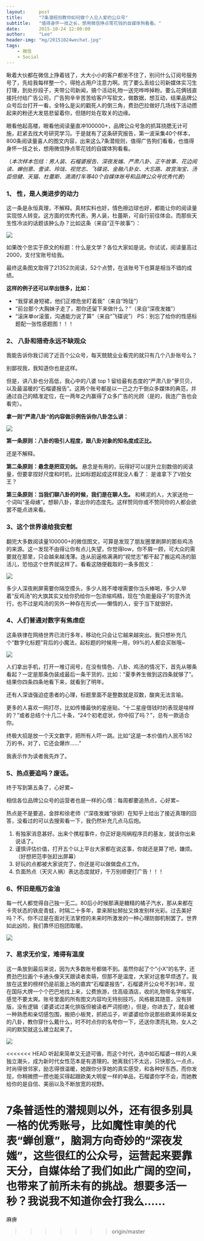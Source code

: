 ```yaml
---
layout:     post
title:      "7条潜规则教你如何做个人见人爱的公众号"
subtitle:   "值得身怀一技之长，想用微信挣点零花钱的自媒体狗看看。"
date:       2015-10-24 12:00:00
author:     "Lee"
header-img: "mg/20151024wechat.jpg"
tags:
    - 微信
    - Social
---
```


瞅着大伙都在微信上挣着钱了，大大小小的客户都坐不住了，别问什么订阅号服务号了，先给我每样整一个，得抢占用户注意力啊。完了要么丢给公司新媒体实习生打理，到处抄段子，夹带公司新闻，搞个活动礼物一送完哗哗掉粉。要么花俩钱直接托付给广告公司，广告狗辛辛苦苦给客户写软文，做数据，想互动，结果品牌公众号后台打开一看，全特么是尖的戳死人的倒三角，费劲巴拉做好几场线下活动攒起来的粉还大发慈悲留着你，但随时处在取关的边缘。


眼看他起高楼，眼看他阅读量直冲100000+，品牌公众号急的抓耳挠腮无计可施，赶紧去找大号研究学习。于是就有了这条研究报告，第一波采集40个样本，800条阅读量喜人的图文内容，出来这么7条潜规则，值得广告狗们看看，也值得身怀一技之长，想用微信挣点零花钱的自媒体狗看看。


（*本次样本包括：男人装、石榴婆报告、深夜发媸、严肃八卦、正午故事、花边阅读、蝉创意、壹读、玲珑、视觉志、飞碟说、金融八卦女、大忘路、故宫淘宝、汤臣倍健、天猫、杜蕾斯、滴滴打车等40个自媒体账号和品牌公众号优秀代表*）
 
### 1、 性，是人类进步的动力

这一条是永恒真理，不解释。真材实料也好，情色擦边球也好，都能让你的阅读量实现惊人转变。这方面的优秀代表，男人装，杜蕾斯，可自行前往体会。而那些天生性冷淡的话题该肿么办？比如这条（来自“正午故事”）：

![](http://7xnqez.com1.z0.glb.clouddn.com/20150624111322_43616.png)

如果改个忠实于原文的标题：什么是文学？各位大家如是说。你试试，阅读量高过2000，支付宝账号给我。

最终这条图文取得了21352次阅读，52个点赞，在该账号下也算是相当不错的成绩。


**这样的例子还可以举出很多，比如：**
* “我穿紧身短裙，他们正襟危坐盯着我”（来自“玲珑”）
* “前台那个大胸妹子走了，那你还留下来做什么？”（来自“深夜发媸”）
* “滚床单or滚蛋，沟通能力说了算”（来自“飞碟说”）
PS：别忘了给你的性感标题配一张性感题图！！！


 

### 2、 八卦和猎奇永远不缺观众

我能告诉你我订阅了近百个公众号，每天兢兢业业看完的就只有几个八卦账号么？

别鄙视我，我知道你也是这样。


但是，讲八卦也分高低，我心中的八婆 top 1 留给最有态度的“严肃八卦”萝贝贝，以及最温暖的“石榴婆报告”。这两个账号都是以一己之力干倒众多媒体的典范，并通过自己的精准定位，在一两年之内赢得了众多广告的光顾（是的，我连广告也会看完）。


**拿一则“严肃八卦“的内容做示例告诉你八卦怎么讲：**

![](http://7xnqez.com1.z0.glb.clouddn.com/20150624111420_26231.png)


**第一条原则：八卦的吸引人程度，跟八卦对象的知名度成正比。**

还是不解释。


**第二条原则：悬念是把双刃剑。**
悬念是有用的，玩得好可以提升立刻数倍的阅读量，但要拿捏好尺度和时机，比如标题起成这样就没人看了： 是谁拿下了V脸女王？


**第三条原则：当我们聊八卦的时候，我们是在聊人生。**
和稀泥的人，大家送他一个词叫“圣母婊”。想聊八卦，拿出你的态度先。这样赞同你或不赞同你的人都会欲罢不能点进来看。


 

### 3、这个世界谁给我安慰

翻完大多数阅读量100000+的微信图文，可算是发现了朋友圈里刷屏的那些鸡汤的来源。这一发现不由得让你有点儿失望，你觉得low，你不屑一顾，可大众的需要就在那里，只会越来越浅薄。连从前逼格满满的“视觉志”都干起了搬运鸡汤的脏活儿，恐怕这个世界就这样了。看看这随便截取的一条多图文：

![](http://7xnqez.com1.z0.glb.clouddn.com/20150624111515_76121.png)

多少人深夜刷屏需要你隔空摸头，多少人贱不喽嗖需要你当头棒喝，多少人举着“反鸡汤”的大旗其实又给你扔给你一包浓缩鸡精，现在“负能量段子”的意外流行，也不过是鸡汤的另外一种存在形式——懒惰的人，安于当下就很好。


 
### 4、人们普通对数字有焦虑症

这条铁律在网络世界已流行多年，移动化只会让它越来越突出。我只想补充几个“数字化标题”背后的小魔法，起标题的时候用一用，99%的人都会买账哦~

![](http://7xnqez.com1.z0.glb.clouddn.com/20150624111546_57456.png)

人们拿出手机，打开一堆订阅号，在没有情色、八卦、鸡汤的情况下，首先从哪条看起？一定是那条伪装成最后一条干货的，比如：“夏季养生做到这四条就够了”。结果你四条四条地看下来，就看到了明年。

还有人深谙强迫症患者的心理，标题里面不是整数就是双数，酸爽无法言喻。


更多的人喜欢一网打尽，比如传播最快的星座贴，“十二星座借钱时的表现是啥样的？”或者总结个十几二十条，“24个初老症状，你中招了吗？”，总有一款适合你。


终极大招是放一个天文数字，把所有人吓一跳。比如“这是一本价值约人民币182万的书，对了，它还会爆炸……”


我表示作为读者我先炸了。


 

### 5、热点要追吗？废话。

终于写到第五条了，心好累~

相信各位品牌公众号的运营者也是一样的心情：每周都要追热点，心好累~


热点是不是要追，金胖和徐老师（“深夜发媸”徐妍）在知乎上给出了接近真理的回答，没看过的可以去搜索看一下，我仍然补充几点马后炮。


1. 有独家消息甚好。出来个携程事件，你正好是闯祸程序员的基友，就该你出来说话了。
2. 谨慎评估价值，打开五个以上平台大家都在说这事，你就还是算了吧，嫌烦。（好想把范李张赶出屏幕）
3. 好玩的点都被大家说完了，你还是可以做做盘点工作。
4. 负面热点（天灾人祸）表达态度就好，千万别顺便打广告！！！


 

### 6、怀旧是瓶万金油

每一代人都觉得自己独一无二。80后小时候那满是糖精的橘子汽水，那从来都在卡壳状态的铁皮青蛙，时隔二十多年，拿来掰扯掰扯又焕发别样光彩。过去美好吗？不。你不过是在面对无法掌控的未来时所激发的一种心理防御机制罢了。世界如此凶险，我们靠怀旧抱团取暖。

![](http://7xnqez.com1.z0.glb.clouddn.com/20150624111652_66713.png)



### 7、易求无价宝，难得有温度

这一条放到最后来说，因为大多数账号都做不到。虽然你起了个“小X“的名字，还费劲巴拉画个卡通头像天天跟读者卖萌，但那不是温度，大家对这套早烦透了。我放在这里的榜样仍是前面上场的嘉宾“石榴婆报告”，石榴婆开公众号不到3年，现在国际大牌一个个巴巴地找上来，公费旅游，住高级酒店，收的礼物带名字缩写，感觉不要太爽。账号里面的所有图文内容均无特别技巧，风格极其随意，没有排版，没有逻辑（婆婆试过美化排版但被读者严词拒绝），但是，你进去了，就会被一种熟悉和亲切感包围，搬把小板凳，抓把瓜子，听婆婆给你说那些欧美帅哥美女的八卦，教你穿什么戴什么，时不时点你的名夸你一下，还送你漂亮礼物，女人之间的默契就这么建立起来了。

![](http://7xnqez.com1.z0.glb.clouddn.com/20150624111722_26304.png)

<<<<<<< HEAD
听起来简单又无迹可循，而这个时代，选中如石榴婆一样的人来独立潮头，成为新时代女性范本是有道理的。她离我们不太远，只快那么一点点，时尚得很邻家，励志得很温暖，她跟你分享她的真实感受，和各种好东西，而你发现，你稍微攒一攒也能买得起跟欧美大明星一样的单品，石榴婆你学不会，而她教给你的是自信、美丽以及不断放宽的视野。
 
7条普适性的潜规则以外，还有很多别具一格的优秀账号，比如魔性审美的代表“蝉创意”，脑洞方向奇妙的“深夜发媸”，这些很红的公众号，运营起来要靠天分，自媒体给了我们如此广阔的空间，也带来了前所未有的挑战。想要多活一秒？我说我不知道你会打我么……
=======
麻痹
>>>>>>> origin/master
